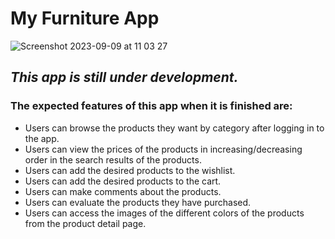 # My Furniture App

![Screenshot 2023-09-09 at 11 03 27](https://github.com/tugbadokumaci/my_furniture/assets/88103768/81263b62-bf07-40c1-a03d-7c5ada6799d4)

## *This app is still under development.*

### The expected features of this app when it is finished are:

* Users can browse the products they want by category after logging in to the app.
* Users can view the prices of the products in increasing/decreasing order in the search results of the products.
* Users can add the desired products to the wishlist.
* Users can add the desired products to the cart.
* Users can make comments about the products.
* Users can evaluate the products they have purchased.
* Users can access the images of the different colors of the products from the product detail page.
